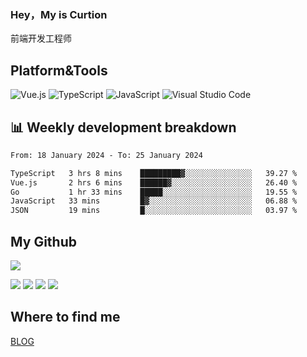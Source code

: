 ### Hey，My is Curtion
前端开发工程师
## Platform&Tools

![Vue.js](https://img.shields.io/badge/-Vue.js-4FC08D?style=flat-square&logo=Vue.js&logoColor=white)
![TypeScript](https://img.shields.io/badge/-TypeScript-007ACC?style=flat-square&logo=typescript&logoColor=white)
![JavaScript](https://img.shields.io/badge/-JavaScript-F7DF1E?style=flat-square&logo=javascript&logoColor=black)
![Visual Studio Code](https://img.shields.io/badge/-VSCode-007ACC?style=flat-square&logo=Visual-Studio-Code&logoColor=white)

## 📊 Weekly development breakdown

<!--START_SECTION:waka-->

```txt
From: 18 January 2024 - To: 25 January 2024

TypeScript   3 hrs 8 mins    █████████▓░░░░░░░░░░░░░░░   39.27 %
Vue.js       2 hrs 6 mins    ██████▓░░░░░░░░░░░░░░░░░░   26.40 %
Go           1 hr 33 mins    █████░░░░░░░░░░░░░░░░░░░░   19.55 %
JavaScript   33 mins         █▓░░░░░░░░░░░░░░░░░░░░░░░   06.88 %
JSON         19 mins         █░░░░░░░░░░░░░░░░░░░░░░░░   03.97 %
```

<!--END_SECTION:waka-->

## My Github

![](http://github-profile-summary-cards.vercel.app/api/cards/profile-details?username=curtion&theme=nord_bright)

![](http://github-profile-summary-cards.vercel.app/api/cards/stats?username=curtion&theme=nord_bright)
![](http://github-profile-summary-cards.vercel.app/api/cards/productive-time?username=curtion&theme=nord_bright&utcOffset=8)
![](http://github-profile-summary-cards.vercel.app/api/cards/repos-per-language?username=curtion&theme=nord_bright)
![](http://github-profile-summary-cards.vercel.app/api/cards/most-commit-language?username=curtion&theme=nord_bright)

## Where to find me

[BLOG](https://blog.3gxk.net)
